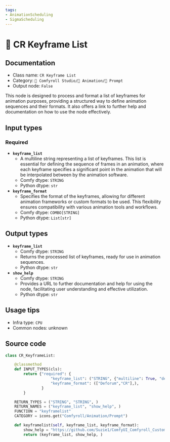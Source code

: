 ```yaml
---
tags:
- AnimationScheduling
- SigmaScheduling
---
```


# 📝 CR Keyframe List
## Documentation
- Class name: `CR Keyframe List`
- Category: `🧩 Comfyroll Studio/🎥 Animation/📝 Prompt`
- Output node: `False`

This node is designed to process and format a list of keyframes for animation purposes, providing a structured way to define animation sequences and their formats. It also offers a link to further help and documentation on how to use the node effectively.
## Input types
### Required
- **`keyframe_list`**
    - A multiline string representing a list of keyframes. This list is essential for defining the sequence of frames in an animation, where each keyframe specifies a significant point in the animation that will be interpolated between by the animation software.
    - Comfy dtype: `STRING`
    - Python dtype: `str`
- **`keyframe_format`**
    - Specifies the format of the keyframes, allowing for different animation frameworks or custom formats to be used. This flexibility ensures compatibility with various animation tools and workflows.
    - Comfy dtype: `COMBO[STRING]`
    - Python dtype: `List[str]`
## Output types
- **`keyframe_list`**
    - Comfy dtype: `STRING`
    - Returns the processed list of keyframes, ready for use in animation sequences.
    - Python dtype: `str`
- **`show_help`**
    - Comfy dtype: `STRING`
    - Provides a URL to further documentation and help for using the node, facilitating user understanding and effective utilization.
    - Python dtype: `str`
## Usage tips
- Infra type: `CPU`
- Common nodes: unknown


## Source code
```python
class CR_KeyframeList:

    @classmethod
    def INPUT_TYPES(cls):
        return {"required": {
                    "keyframe_list": ("STRING", {"multiline": True, "default": "keyframes"}),       
                    "keyframe_format": (["Deforum","CR"],),
                }
        }

    RETURN_TYPES = ("STRING", "STRING", )
    RETURN_NAMES = ("keyframe_list", "show_help", )
    FUNCTION = "keyframelist"
    CATEGORY = icons.get("Comfyroll/Animation/Prompt")

    def keyframelist(self, keyframe_list, keyframe_format):
        show_help = "https://github.com/Suzie1/ComfyUI_Comfyroll_CustomNodes/wiki/Prompt-Nodes#cr-keyframe-list"          
        return (keyframe_list, show_help, )

```
